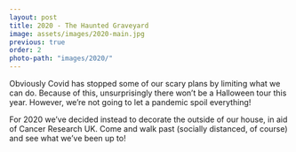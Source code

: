 ```yaml
---
layout: post
title: 2020 - The Haunted Graveyard
image: assets/images/2020-main.jpg
previous: true
order: 2
photo-path: "images/2020/"
---
```


Obviously Covid has stopped some of our scary plans by limiting what we can do. Because of this, unsurprisingly 
there won’t be a Halloween tour this year. However, we’re not going to let a pandemic spoil everything!

For 2020 we’ve decided instead to decorate the outside of our house, in aid of Cancer Research UK. Come and walk 
past (socially distanced, of course) and see what we’ve been up to!